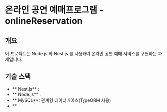 # 온라인 공연 예매프로그램 - onlineReservation

## 개요
이 프로젝트는 Node.js 와 Nest.js 를 사용하여 온라인 공연 예매 서비스를 구현하는 과제입니다.

## 기술 스택
- ** Nest.js** :
- ** Node.js** :
- ** MySQL**: 관계형 데이터베이스(TypeORM 사용)
- **
